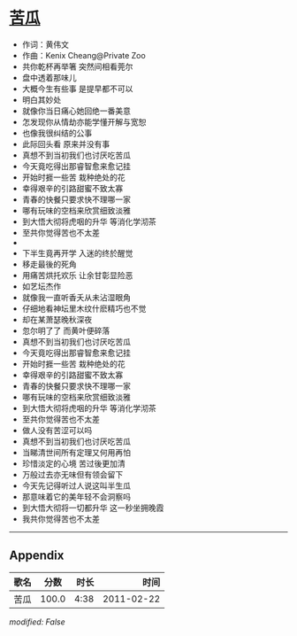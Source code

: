 # [苦瓜](https://music.163.com/song?id=64293)

* 作词：黄伟文
* 作曲：Kenix Cheang@Private Zoo
* 共你乾杯再举箸 突然间相看莞尔
* 盘中透着那味儿
* 大概今生有些事 是提早都不可以
* 明白其妙处
* 就像你当日痛心她回绝一番美意
* 怎发现你从情劫亦能学懂开解与宽恕
* 也像我很纠结的公事
* 此际回头看 原来并没有事
* 真想不到当初我们也讨厌吃苦瓜
* 今天竟吃得出那睿智愈来愈记挂
* 开始时捱一些苦 栽种绝处的花
* 幸得艰辛的引路甜蜜不致太寡
* 青春的快餐只要求快不理哪一家
* 哪有玩味的空档来欣赏细致淡雅
* 到大悟大彻将虎咽的升华 等消化学沏茶
* 至共你觉得苦也不太差
* 
* 下半生竟再开学 入迷的终於醒觉
* 移走最後的死角
* 用痛苦烘托欢乐 让余甘彰显险恶
* 如艺坛杰作
* 就像我一直听香夭从未沾湿眼角
* 仔细地看神坛里木纹什麽精巧也不觉
* 却在某萧瑟晚秋深夜
* 忽尔明了了 而黄叶便碎落
* 真想不到当初我们也讨厌吃苦瓜
* 今天竟吃得出那睿智愈来愈记挂
* 开始时捱一些苦 栽种绝处的花
* 幸得艰辛的引路甜蜜不致太寡
* 青春的快餐只要求快不理哪一家
* 哪有玩味的空档来欣赏细致淡雅
* 到大悟大彻将虎咽的升华 等消化学沏茶
* 至共你觉得苦也不太差
* 做人没有苦涩可以吗
* 真想不到当初我们也讨厌吃苦瓜
* 当睇清世间所有定理又何用再怕
* 珍惜淡定的心境 苦过後更加清
* 万般过去亦无味但有领会留下
* 今天先记得听过人说这叫半生瓜
* 那意味着它的美年轻不会洞察吗
* 到大悟大彻将一切都升华 这一秒坐拥晚霞
* 我共你觉得苦也不太差


---

## Appendix

|歌名|分数|时长|时间|
|:---|:---:|---:|---:|
|苦瓜|100.0|4:38|2011-02-22

*modified: False*